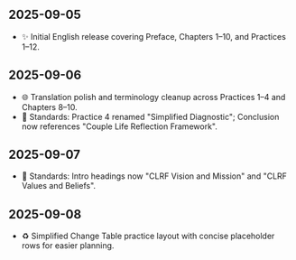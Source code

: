 ## 2025-09-05
- ✨ Initial English release covering Preface, Chapters 1–10, and Practices 1–12.

## 2025-09-06
- 🌐 Translation polish and terminology cleanup across Practices 1–4 and Chapters 8–10.
- 📌 Standards: Practice 4 renamed "Simplified Diagnostic"; Conclusion now references "Couple Life Reflection Framework".

## 2025-09-07
- 📌 Standards: Intro headings now "CLRF Vision and Mission" and "CLRF Values and Beliefs".

## 2025-09-08
- ♻️ Simplified Change Table practice layout with concise placeholder rows for easier planning.
